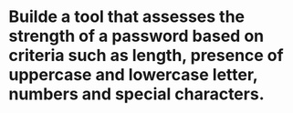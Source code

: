 # Builde a tool that assesses the strength of a password based on criteria such as length, presence of uppercase and lowercase letter, numbers and special characters.
